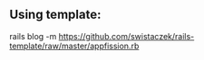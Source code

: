 ## Using template:
rails blog -m https://github.com/swistaczek/rails-template/raw/master/appfission.rb